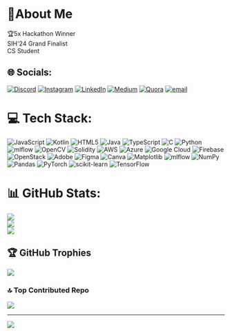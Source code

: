 # 🔵About Me
🏆5x Hackathon Winner<br>SIH'24 Grand Finalist<br>CS Student


## 🌐 Socials:
[![Discord](https://img.shields.io/badge/Discord-%237289DA.svg?logo=discord&logoColor=white)](https://discord.gg/https://discord.gg/Gdt6nsBT) [![Instagram](https://img.shields.io/badge/Instagram-%23E4405F.svg?logo=Instagram&logoColor=white)](https://instagram.com/@yourswaseeem) [![LinkedIn](https://img.shields.io/badge/LinkedIn-%230077B5.svg?logo=linkedin&logoColor=white)](https://linkedin.com/in/mohammed1waseemuddin) [![Medium](https://img.shields.io/badge/Medium-12100E?logo=medium&logoColor=white)](https://medium.com/@@procarx911) [![Quora](https://img.shields.io/badge/Quora-%23B92B27.svg?logo=Quora&logoColor=white)](https://quora.com/profile/PRO-CAR-1) [![email](https://img.shields.io/badge/Email-D14836?logo=gmail&logoColor=white)](mailto:procarx911@gmail.com) 

# 💻 Tech Stack:
![JavaScript](https://img.shields.io/badge/javascript-%23323330.svg?style=plastic&logo=javascript&logoColor=%23F7DF1E) ![Kotlin](https://img.shields.io/badge/kotlin-%237F52FF.svg?style=plastic&logo=kotlin&logoColor=white) ![HTML5](https://img.shields.io/badge/html5-%23E34F26.svg?style=plastic&logo=html5&logoColor=white) ![Java](https://img.shields.io/badge/java-%23ED8B00.svg?style=plastic&logo=openjdk&logoColor=white) ![TypeScript](https://img.shields.io/badge/typescript-%23007ACC.svg?style=plastic&logo=typescript&logoColor=white) ![C](https://img.shields.io/badge/c-%2300599C.svg?style=plastic&logo=c&logoColor=white) ![Python](https://img.shields.io/badge/python-3670A0?style=plastic&logo=python&logoColor=ffdd54) ![mlflow](https://img.shields.io/badge/mlflow-%23d9ead3.svg?style=plastic&logo=numpy&logoColor=blue) ![OpenCV](https://img.shields.io/badge/opencv-%23white.svg?style=plastic&logo=opencv&logoColor=white) ![Solidity](https://img.shields.io/badge/Solidity-%23363636.svg?style=plastic&logo=solidity&logoColor=white) ![AWS](https://img.shields.io/badge/AWS-%23FF9900.svg?style=plastic&logo=amazon-aws&logoColor=white) ![Azure](https://img.shields.io/badge/azure-%230072C6.svg?style=plastic&logo=microsoftazure&logoColor=white) ![Google Cloud](https://img.shields.io/badge/GoogleCloud-%234285F4.svg?style=plastic&logo=google-cloud&logoColor=white) ![Firebase](https://img.shields.io/badge/firebase-%23039BE5.svg?style=plastic&logo=firebase) ![OpenStack](https://img.shields.io/badge/Openstack-%23f01742.svg?style=plastic&logo=openstack&logoColor=white) ![Adobe](https://img.shields.io/badge/adobe-%23FF0000.svg?style=plastic&logo=adobe&logoColor=white) ![Figma](https://img.shields.io/badge/figma-%23F24E1E.svg?style=plastic&logo=figma&logoColor=white) ![Canva](https://img.shields.io/badge/Canva-%2300C4CC.svg?style=plastic&logo=Canva&logoColor=white) ![Matplotlib](https://img.shields.io/badge/Matplotlib-%23ffffff.svg?style=plastic&logo=Matplotlib&logoColor=black) ![mlflow](https://img.shields.io/badge/mlflow-%23d9ead3.svg?style=plastic&logo=numpy&logoColor=blue) ![NumPy](https://img.shields.io/badge/numpy-%23013243.svg?style=plastic&logo=numpy&logoColor=white) ![Pandas](https://img.shields.io/badge/pandas-%23150458.svg?style=plastic&logo=pandas&logoColor=white) ![PyTorch](https://img.shields.io/badge/PyTorch-%23EE4C2C.svg?style=plastic&logo=PyTorch&logoColor=white) ![scikit-learn](https://img.shields.io/badge/scikit--learn-%23F7931E.svg?style=plastic&logo=scikit-learn&logoColor=white) ![TensorFlow](https://img.shields.io/badge/TensorFlow-%23FF6F00.svg?style=plastic&logo=TensorFlow&logoColor=white)
# 📊 GitHub Stats:
![](https://github-readme-stats.vercel.app/api?username=waseem-srt&theme=ambient_gradient&hide_border=false&include_all_commits=true&count_private=false)<br/>
![](https://nirzak-streak-stats.vercel.app/?user=waseem-srt&theme=ambient_gradient&hide_border=false)<br/>
![](https://github-readme-stats.vercel.app/api/top-langs/?username=waseem-srt&theme=ambient_gradient&hide_border=false&include_all_commits=true&count_private=false&layout=compact)

## 🏆 GitHub Trophies
![](https://github-profile-trophy.vercel.app/?username=waseem-srt&theme=rose&no-frame=true&no-bg=false&margin-w=4)

### 🔝 Top Contributed Repo
![](https://github-contributor-stats.vercel.app/api?username=waseem-srt&limit=5&theme=ambient_gradient&combine_all_yearly_contributions=true)

---
[![](https://visitcount.itsvg.in/api?id=waseem-srt&icon=5&color=5)](https://visitcount.itsvg.in)

<!-- Proudly created with GPRM ( https://gprm.itsvg.in ) -->
